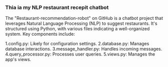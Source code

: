 ### Thia ia my NLP restaurant recepit chatbot

The "Restaurant-recommendation-robot" on GitHub is a chatbot project that leverages Natural Language Processing (NLP) to suggest restaurants. It's structured using Python, with various files indicating a well-organized system. Key components include:

1.config.py: Likely for configuration settings.
2.database.py: Manages database interactions.
3.message_handler.py: Handles incoming messages.
4.query_processor.py: Processes user queries.
5.views.py: Manages the app's views.
